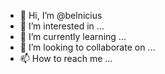 - 👋 Hi, I’m @belnicius
- 👀 I’m interested in ...
- 🌱 I’m currently learning ...
- 💞️ I’m looking to collaborate on ...
- 📫 How to reach me ...

<!---
belnicius/belnicius is a ✨ special ✨ repository because its `README.md` (this file) appears on your GitHub profile.
You can click the Preview link to take a look at your changes.
--->
